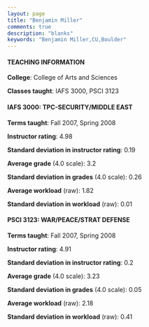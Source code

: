 ```yaml
---
layout: page
title: "Benjamin Miller" 
comments: true
description: "blanks"
keywords: "Benjamin Miller,CU,Boulder"
---
```

<head>
<script src="https://ajax.googleapis.com/ajax/libs/jquery/2.1.3/jquery.min.js"></script>
<script src="https://dl.dropboxusercontent.com/s/pc42nxpaw1ea4o9/highcharts.js?dl=0"></script>
<!-- <script src="../assets/js/highcharts.js"></script> -->
<style type="text/css">@font-face {
	font-family: "Bebas Neue";
	src: url(https://www.filehosting.org/file/details/544349/BebasNeue Regular.otf) format("opentype");
	}
	h1.Bebas { 
		font-family: "Bebas Neue", Verdana, Tahoma;
	}
</style>
</head>
	   
#### TEACHING INFORMATION

**College**: College of Arts and Sciences

**Classes taught**: IAFS 3000, PSCI 3123

#### IAFS 3000: TPC-SECURITY/MIDDLE EAST

**Terms taught**: Fall 2007, Spring 2008

**Instructor rating**: 4.98

**Standard deviation in instructor rating**: 0.19

**Average grade** (4.0 scale): 3.2

**Standard deviation in grades** (4.0 scale): 0.26

**Average workload** (raw): 1.82

**Standard deviation in workload** (raw): 0.01

#### PSCI 3123: WAR/PEACE/STRAT DEFENSE

**Terms taught**: Fall 2007, Spring 2008

**Instructor rating**: 4.91

**Standard deviation in instructor rating**: 0.2

**Average grade** (4.0 scale): 3.23

**Standard deviation in grades** (4.0 scale): 0.05

**Average workload** (raw): 2.18

**Standard deviation in workload** (raw): 0.41

